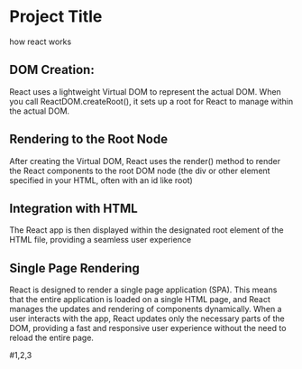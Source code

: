 # Project Title

how react works 

## DOM Creation:

React uses a lightweight Virtual DOM to represent the actual DOM. When you call ReactDOM.createRoot(), it sets up a root for React to manage within the actual DOM.

## Rendering to the Root Node

After creating the Virtual DOM, React uses the render() method to render the React components to the root DOM node (the div or other element specified in your HTML, often with an id like root)

## Integration with HTML

The React app is then displayed within the designated root element of the HTML file, providing a seamless user experience

## Single Page Rendering

React is designed to render a single page application (SPA). This means that the entire application is loaded on a single HTML page, and React manages the updates and rendering of components dynamically. When a user interacts with the app, React updates only the necessary parts of the DOM, providing a fast and responsive user experience without the need to reload the entire page.

#1,2,3